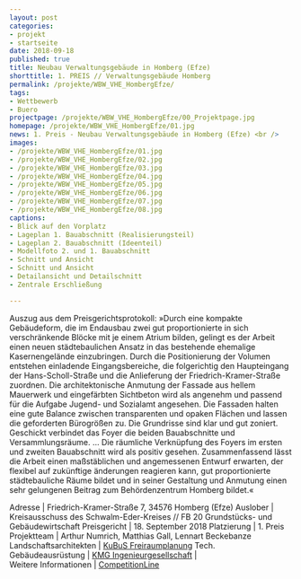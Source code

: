 ```yaml
---
layout: post
categories:
- projekt
- startseite
date: 2018-09-18
published: true
title: Neubau Verwaltungsgebäude in Homberg (Efze)
shorttitle: 1. PREIS // Verwaltungsgebäude Homberg
permalink: /projekte/WBW_VHE_HombergEfze/
tags: 
- Wettbewerb
- Buero
projectpage: /projekte/WBW_VHE_HombergEfze/00_Projektpage.jpg
homepage: /projekte/WBW_VHE_HombergEfze/01.jpg
news: 1. Preis - Neubau Verwaltungsgebäude in Homberg (Efze) <br />
images:
- /projekte/WBW_VHE_HombergEfze/01.jpg
- /projekte/WBW_VHE_HombergEfze/02.jpg
- /projekte/WBW_VHE_HombergEfze/03.jpg
- /projekte/WBW_VHE_HombergEfze/04.jpg
- /projekte/WBW_VHE_HombergEfze/05.jpg
- /projekte/WBW_VHE_HombergEfze/06.jpg
- /projekte/WBW_VHE_HombergEfze/07.jpg
- /projekte/WBW_VHE_HombergEfze/08.jpg
captions:
- Blick auf den Vorplatz
- Lageplan 1. Bauabschnitt (Realisierungsteil)
- Lageplan 2. Bauabschnitt (Ideenteil)
- Modellfoto 2. und 1. Bauabschnitt
- Schnitt und Ansicht
- Schnitt und Ansicht
- Detailansicht und Detailschnitt 
- Zentrale Erschließung

---
```

Auszug aus dem Preisgerichtsprotokoll: »Durch eine kompakte Gebäudeform, die im Endausbau zwei gut proportionierte in sich verschränkende Blöcke mit je einem Atrium bilden, gelingt es der Arbeit einen neuen städtebaulichen Ansatz in das bestehende ehemalige Kasernengelände einzubringen. Durch die Positionierung der Volumen entstehen einladende Eingangsbereiche, die folgerichtig den Haupteingang der Hans-Scholl-Straße und die Anlieferung der Friedrich-Kramer-Straße zuordnen. Die architektonische Anmutung der Fassade aus hellem Mauerwerk und eingefärbten Sichtbeton wird als angenehm und passend für die Aufgabe Jugend- und Sozialamt angesehen. Die Fassaden halten eine gute Balance zwischen transparenten und opaken Flächen und lassen die geforderten Bürogrößen zu. Die Grundrisse sind klar und gut zoniert. Geschickt verbindet das Foyer die beiden Bauabschnitte und Versammlungsräume. … Die räumliche Verknüpfung des Foyers im ersten und zweiten Bauabschnitt wird als positiv gesehen. Zusammenfassend lässt die Arbeit einen maßstäblichen und angemessenen Entwurf erwarten, der flexibel auf zukünftige änderungen reagieren kann, gut proportionierte städtebauliche Räume bildet und in seiner Gestaltung und Anmutung einen sehr gelungenen Beitrag zum Behördenzentrum Homberg bildet.«

Adresse					|	Friedrich-Kramer-Straße 7, 34576 Homberg (Efze)
Auslober				|	Kreisausschuss des Schwalm-Eder-Kreises // FB 20 Grundstücks- und Gebäudewirtschaft
Preisgericht			|	18. September 2018
Platzierung				|	1. Preis
Projektteam				|	Arthur Numrich, Matthias Gall, Lennart Beckebanze
Landschaftsarchitekten	|	[KuBuS Freiraumplanung](http://www.kubus-freiraum.de)
Tech. Gebäudeausrüstung	|	[KMG Ingenieurgesellschaft](http://www.kmg-berlin.de)
                        |    
Weitere Informationen       |   [CompetitionLine](https://www.competitionline.com/de/ergebnisse/292316) 


